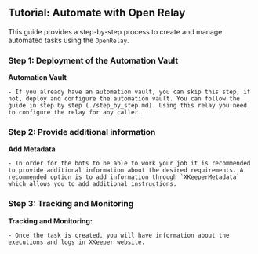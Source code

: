 ## Tutorial: Automate with Open Relay

This guide provides a step-by-step process to create and manage automated tasks using the `OpenRelay`.

### Step 1: Deployment of the Automation Vault

**Automation Vault**

    - If you already have an automation vault, you can skip this step, if not, deploy and configure the automation vault. You can follow the guide in step by step (./step_by_step.md). Using this relay you need to configure the relay for any caller.

### Step 2: Provide additional information

**Add Metadata**

    - In order for the bots to be able to work your job it is recommended to provide additional information about the desired requirements. A recommended option is to add information through `XKeeperMetadata` which allows you to add additional instructions.

### Step 3: Tracking and Monitoring

**Tracking and Monitoring:**

    - Once the task is created, you will have information about the executions and logs in XKeeper website.

